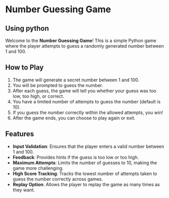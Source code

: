 # Number Guessing Game 
## Using python

Welcome to the **Number Guessing Game**! This is a simple Python game where the player attempts to guess a randomly generated number between 1 and 100.

## How to Play

1. The game will generate a secret number between 1 and 100.
2. You will be prompted to guess the number.
3. After each guess, the game will tell you whether your guess was too low, too high, or correct.
4. You have a limited number of attempts to guess the number (default is 10).
5. If you guess the number correctly within the allowed attempts, you win!
6. After the game ends, you can choose to play again or exit.

## Features

- **Input Validation**: Ensures that the player enters a valid number between 1 and 100.
- **Feedback**: Provides hints if the guess is too low or too high.
- **Maximum Attempts**: Limits the number of guesses to 10, making the game more challenging.
- **High Score Tracking**: Tracks the lowest number of attempts taken to guess the number correctly across games.
- **Replay Option**: Allows the player to replay the game as many times as they want.
